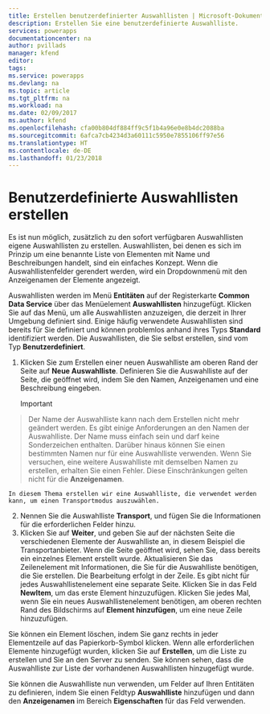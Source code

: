 ```yaml
---
title: Erstellen benutzerdefinierter Auswahllisten | Microsoft-Dokumentation
description: Erstellen Sie eine benutzerdefinierte Auswahlliste.
services: powerapps
documentationcenter: na
author: pvillads
manager: kfend
editor: 
tags: 
ms.service: powerapps
ms.devlang: na
ms.topic: article
ms.tgt_pltfrm: na
ms.workload: na
ms.date: 02/09/2017
ms.author: kfend
ms.openlocfilehash: cfa00b804df884ff9c5f1b4a96e0e8b4dc2088ba
ms.sourcegitcommit: 6afca7cb4234d3a60111c5950e7855106ff97e56
ms.translationtype: HT
ms.contentlocale: de-DE
ms.lasthandoff: 01/23/2018
---
```

# <a name="create-custom-picklists"></a>Benutzerdefinierte Auswahllisten erstellen
Es ist nun möglich, zusätzlich zu den sofort verfügbaren Auswahllisten eigene Auswahllisten zu erstellen. Auswahllisten, bei denen es sich im Prinzip um eine benannte Liste von Elementen mit Name und Beschreibungen handelt, sind ein einfaches Konzept. Wenn die Auswahllistenfelder gerendert werden, wird ein Dropdownmenü mit den Anzeigenamen der Elemente angezeigt. 

Auswahllisten werden im Menü **Entitäten** auf der Registerkarte **Common Data Service** über das Menüelement **Auswahllisten** hinzugefügt. Klicken Sie auf das Menü, um alle Auswahllisten anzuzeigen, die derzeit in Ihrer Umgebung definiert sind. Einige häufig verwendete Auswahllisten sind bereits für Sie definiert und können problemlos anhand ihres Typs **Standard** identifiziert werden. Die Auswahllisten, die Sie selbst erstellen, sind vom Typ **Benutzerdefiniert**.

1. Klicken Sie zum Erstellen einer neuen Auswahlliste am oberen Rand der Seite auf **Neue Auswahlliste**. Definieren Sie die Auswahlliste auf der Seite, die geöffnet wird, indem Sie den Namen, Anzeigenamen und eine Beschreibung eingeben.
   > [!IMPORTANT]
> Der Name der Auswahlliste kann nach dem Erstellen nicht mehr geändert werden. Es gibt einige Anforderungen an den Namen der Auswahlliste. Der Name muss einfach sein und darf keine Sonderzeichen enthalten. Darüber hinaus können Sie einen bestimmten Namen nur für eine Auswahlliste verwenden. Wenn Sie versuchen, eine weitere Auswahlliste mit demselben Namen zu erstellen, erhalten Sie einen Fehler. Diese Einschränkungen gelten nicht für die **Anzeigenamen**.
   
    In diesem Thema erstellen wir eine Auswahlliste, die verwendet werden kann, um einen Transportmodus auszuwählen.
2. Nennen Sie die Auswahlliste **Transport**, und fügen Sie die Informationen für die erforderlichen Felder hinzu.
3. Klicken Sie auf **Weiter**, und geben Sie auf der nächsten Seite die verschiedenen Elemente der Auswahlliste an, in diesem Beispiel die Transportanbieter. Wenn die Seite geöffnet wird, sehen Sie, dass bereits ein einzelnes Element erstellt wurde. Aktualisieren Sie das Zeilenelement mit Informationen, die Sie für die Auswahlliste benötigen, die Sie erstellen. Die Bearbeitung erfolgt in der Zeile. Es gibt nicht für jedes Auswahllistenelement eine separate Seite. Klicken Sie in das Feld **NewItem**, um das erste Element hinzuzufügen. Klicken Sie jedes Mal, wenn Sie ein neues Auswahllistenelement benötigen, am oberen rechten Rand des Bildschirms auf **Element hinzufügen**, um eine neue Zeile hinzuzufügen. 

Sie können ein Element löschen, indem Sie ganz rechts in jeder Elementzeile auf das Papierkorb-Symbol klicken. Wenn alle erforderlichen Elemente hinzugefügt wurden, klicken Sie auf **Erstellen**, um die Liste zu erstellen und Sie an den Server zu senden. Sie können sehen, dass die Auswahlliste zur Liste der vorhandenen Auswahllisten hinzugefügt wurde.

Sie können die Auswahlliste nun verwenden, um Felder auf Ihren Entitäten zu definieren, indem Sie einen Feldtyp **Auswahlliste** hinzufügen und dann den **Anzeigenamen** im Bereich **Eigenschaften** für das Feld verwenden. 

